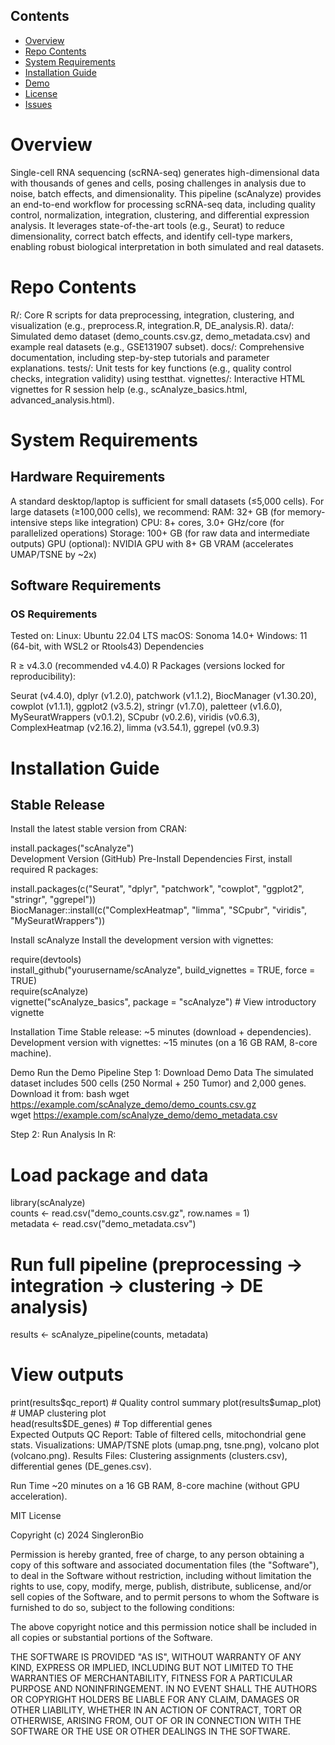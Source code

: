 ## Contents

- [Overview](#overview)
- [Repo Contents](#repo-contents)
- [System Requirements](#system-requirements)
- [Installation Guide](#installation-guide)
- [Demo](#demo)
- [License](./LICENSE)
- [Issues](https://github.com/superxiaozhi123333/single-cell-sequencing-for-endothelial-cell-)

# Overview
Single-cell RNA sequencing (scRNA-seq) generates high-dimensional data with thousands of genes and cells, posing challenges in analysis due to noise, batch effects, and dimensionality. This pipeline (scAnalyze) provides an end-to-end workflow for processing scRNA-seq data, including quality control, normalization, integration, clustering, and differential expression analysis. It leverages state-of-the-art tools (e.g., Seurat) to reduce dimensionality, correct batch effects, and identify cell-type markers, enabling robust biological interpretation in both simulated and real datasets.
# Repo Contents
R/: Core R scripts for data preprocessing, integration, clustering, and visualization (e.g., preprocess.R, integration.R, DE_analysis.R).
data/: Simulated demo dataset (demo_counts.csv.gz, demo_metadata.csv) and example real datasets (e.g., GSE131907 subset).
docs/: Comprehensive documentation, including step-by-step tutorials and parameter explanations.
tests/: Unit tests for key functions (e.g., quality control checks, integration validity) using testthat.
vignettes/: Interactive HTML vignettes for R session help (e.g., scAnalyze_basics.html, advanced_analysis.html).

# System Requirements

## Hardware Requirements
A standard desktop/laptop is sufficient for small datasets (≤5,000 cells). For large datasets (≥100,000 cells), we recommend:
RAM: 32+ GB (for memory-intensive steps like integration)
CPU: 8+ cores, 3.0+ GHz/core (for parallelized operations)
Storage: 100+ GB (for raw data and intermediate outputs)
GPU (optional): NVIDIA GPU with 8+ GB VRAM (accelerates UMAP/TSNE by ~2x)
## Software Requirements

### OS Requirements
Tested on:
Linux: Ubuntu 22.04 LTS
macOS: Sonoma 14.0+
Windows: 11 (64-bit, with WSL2 or Rtools43)
Dependencies

R ≥ v4.3.0 (recommended v4.4.0)
R Packages (versions locked for reproducibility):

Seurat (v4.4.0), dplyr (v1.2.0), patchwork (v1.1.2), BiocManager (v1.30.20),  
cowplot (v1.1.1), ggplot2 (v3.5.2), stringr (v1.7.0), paletteer (v1.6.0),  
MySeuratWrappers (v0.1.2), SCpubr (v0.2.6), viridis (v0.6.3),  
ComplexHeatmap (v2.16.2), limma (v3.54.1), ggrepel (v0.9.3)  

# Installation Guide

## Stable Release

Install the latest stable version from CRAN:

install.packages("scAnalyze")  
Development Version (GitHub)
Pre-Install Dependencies
First, install required R packages:

install.packages(c("Seurat", "dplyr", "patchwork", "cowplot", "ggplot2", "stringr", "ggrepel"))  
BiocManager::install(c("ComplexHeatmap", "limma", "SCpubr", "viridis", "MySeuratWrappers"))  

Install scAnalyze
Install the development version with vignettes:

require(devtools)  
install_github("yourusername/scAnalyze", build_vignettes = TRUE, force = TRUE)  
require(scAnalyze)  
vignette("scAnalyze_basics", package = "scAnalyze")  # View introductory vignette  

Installation Time
Stable release: ~5 minutes (download + dependencies).
Development version with vignettes: ~15 minutes (on a 16 GB RAM, 8-core machine).

Demo
Run the Demo Pipeline
Step 1: Download Demo Data
The simulated dataset includes 500 cells (250 Normal + 250 Tumor) and 2,000 genes. Download it from:
bash
wget https://example.com/scAnalyze_demo/demo_counts.csv.gz  
wget https://example.com/scAnalyze_demo/demo_metadata.csv  

Step 2: Run Analysis
In R:

# Load package and data  
library(scAnalyze)  
counts <- read.csv("demo_counts.csv.gz", row.names = 1)  
metadata <- read.csv("demo_metadata.csv")  

# Run full pipeline (preprocessing → integration → clustering → DE analysis)  
results <- scAnalyze_pipeline(counts, metadata)  

# View outputs  
print(results$qc_report)  # Quality control summary  
plot(results$umap_plot)   # UMAP clustering plot  
head(results$DE_genes)    # Top differential genes  
Expected Outputs
QC Report: Table of filtered cells, mitochondrial gene stats.
Visualizations: UMAP/TSNE plots (umap.png, tsne.png), volcano plot (volcano.png).
Results Files: Clustering assignments (clusters.csv), differential genes (DE_genes.csv).

Run Time
~20 minutes on a 16 GB RAM, 8-core machine (without GPU acceleration).

MIT License

Copyright (c) 2024 SingleronBio

Permission is hereby granted, free of charge, to any person obtaining a copy
of this software and associated documentation files (the "Software"), to deal
in the Software without restriction, including without limitation the rights
to use, copy, modify, merge, publish, distribute, sublicense, and/or sell
copies of the Software, and to permit persons to whom the Software is
furnished to do so, subject to the following conditions:

The above copyright notice and this permission notice shall be included in all
copies or substantial portions of the Software.

THE SOFTWARE IS PROVIDED "AS IS", WITHOUT WARRANTY OF ANY KIND, EXPRESS OR
IMPLIED, INCLUDING BUT NOT LIMITED TO THE WARRANTIES OF MERCHANTABILITY,
FITNESS FOR A PARTICULAR PURPOSE AND NONINFRINGEMENT. IN NO EVENT SHALL THE
AUTHORS OR COPYRIGHT HOLDERS BE LIABLE FOR ANY CLAIM, DAMAGES OR OTHER
LIABILITY, WHETHER IN AN ACTION OF CONTRACT, TORT OR OTHERWISE, ARISING FROM,
OUT OF OR IN CONNECTION WITH THE SOFTWARE OR THE USE OR OTHER DEALINGS IN THE
SOFTWARE.
